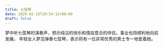 ```yaml
---
title: 七弦琴
date: 2020-02-15T20:54:12+08:00
draft: false
---
```


梦中听七弦琴的演奏声，预示纯沽的快乐和情投意合的伴侣，事业也将顺利地向前发展。
年轻女人梦见弹奏七弦琴，表示将有一位非常优秀的男士专一地爱着她。
